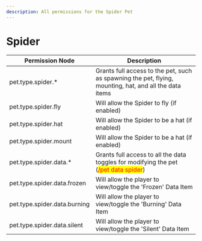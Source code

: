 ```yaml
---
description: All permissions for the Spider Pet
---
```


# Spider
| Permission Node        | Description                                                                                            |
| - | - |
| pet.type.spider.* | Grants full access to the pet, such as spawning the pet, flying, mounting, hat, and all the data items |
| pet.type.spider.fly | Will allow the Spider to fly (if enabled) |
| pet.type.spider.hat | Will allow the Spider to be a hat (if enabled) |
| pet.type.spider.mount | Will allow the Spider to be a hat (if enabled) |
| pet.type.spider.data.* | Grants full access to all the data toggles for modifying the pet (<mark style="color:red;">/pet data spider</mark>) |
| pet.type.spider.data.frozen | Will allow the player to view/toggle the 'Frozen' Data Item |
| pet.type.spider.data.burning | Will allow the player to view/toggle the 'Burning' Data Item |
| pet.type.spider.data.silent | Will allow the player to view/toggle the 'Silent' Data Item |

